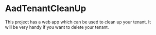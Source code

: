 # AadTenantCleanUp

This project has a web app which can be used to clean up your tenant. It will be very handy if you want to delete your tenant. 
